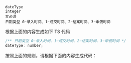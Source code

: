 ```
dateType
integer
非必须
日期类型 0~录入时间、1~成交时间、2~结案时间、3~申佣时间
```

根据上面的内容生成如下 TS 代码

```js
/** 日期类型 0~录入时间、1~成交时间、2~结案时间、3~申佣时间 */
dateType: number;
```

按照上面的规则，请根据下面的内容生成代码：

```
```


